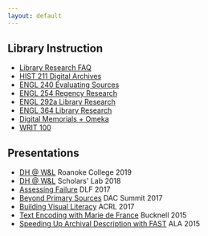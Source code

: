 ```yaml
---
layout: default
---
```


## Library Instruction
* [Library Research FAQ](https://mackenziekbrooks.info/slides/slides-library-research-faq.html)
* [HIST 211 Digital Archives](https://mackenziekbrooks.info/slides/hist211-digitalarchives.html)
* [ENGL 240 Evaluating Sources](https://mackenziekbrooks.info/slides/engl240-sources.html)
* [ENGL 254 Regency Research](https://mackenziekbrooks.info/slides/engl254-austen.html)
* [ENGL 292a Library Research](https://mackenziekbrooks.info/slides/engl292a-libraryresearch.html)
* [ENGL 364 Library Research](https://mackenziekbrooks.info/slides/engl364-libraryresearch.html)
* [Digital Memorials + Omeka](https://mackenziekbrooks.info/slides/engl295-omeka.html)
* [WRIT 100](https://mackenziekbrooks.info/slides/writ100-gertz-archival.html)


## Presentations
* [DH @ W&L](https://docs.google.com/presentation/d/1fVEiCt-gEfm-EmQSsUk_aEimCzGz15Cn1Cpeh_FoN7M/edit?usp=sharing) Roanoke College 2019
* [DH @ W&L](https://mackenziekbrooks.info/slides/regional-dh-20180309.html#/) Scholars' Lab 2018
* [Assessing Failure](https://mackenziekbrooks.info/slides/DLF17-specsgrading.html) DLF 2017
* [Beyond Primary Sources](https://mackenziekbrooks.info/slides/DACSummit-20171013.html) DAC Summit 2017
* [Building Visual Literacy](https://docs.google.com/presentation/d/1Yy4p3uTOgol23v3X1GSvw5jd5ex_CGEXycqdIt8b2pg/edit?usp=sharing) ACRL 2017
* [Text Encoding with Marie de France](https://docs.google.com/presentation/d/1qLWrbRdQZpz35U-Ks0XxSOVqotm9hEo4j0wpLI0TmJA/edit?usp=sharing) Bucknell 2015
* [Speeding Up Archival Description with FAST](https://mackenziekbrooks.info/slides/speeding-up-archival-description-with-fast.html) ALA 2015